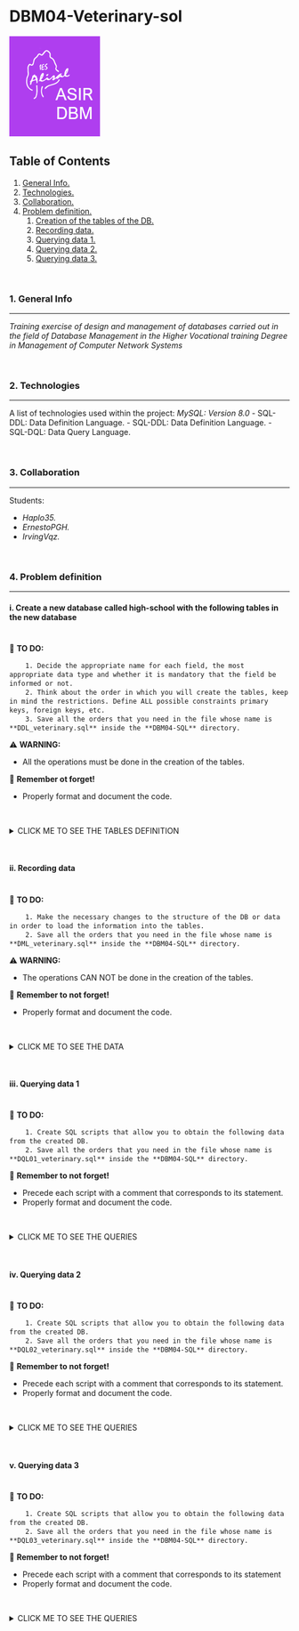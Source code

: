 # DBM04-Veterinary-sol

![Logo de Team](https://github.com/ana-polo/DBM04-veterinary-sol/blob/main/DBM.gif "Team logo")

<a name="top"></a>

## Table of Contents

1. [General Info.](#general-info)
2. [Technologies.](#technologies)
3. [Collaboration.](#collaboration)
4. [Problem definition.](#problem-definition)
    1. [Creation of the tables of the DB.](#create)
    2. [Recording data.](#insert)
    3. [Querying data 1.](#query1)
    4. [Querying data 2.](#query2)
    5. [Querying data 3.](#query3)
     
&nbsp;
<a name="general-info"></a>

### 1. General Info

***
*Training exercise of design and management of databases carried out in the field of Database Management in the Higher Vocational training Degree in Management of Computer Network Systems*

&nbsp;
<a name="technologies"></a>

### 2. Technologies

***
A list of technologies used within the project:
*MySQL: Version 8.0*
    - SQL-DDL: Data Definition Language.
    - SQL-DDL: Data Definition Language.
    - SQL-DQL: Data Query Language.

&nbsp;
<a name="collaboration"></a>

### 3. Collaboration

***
Students:

- *Haplo35.*
- *ErnestoPGH.*
- *IrvingVqz.*

&nbsp;
<a name="problem-definition"></a>

### 4. Problem definition

***
<a name="create"></a>

#### i. Create a new database called high-school with the following tables in the new database

#

📝 **TO DO:**

        1. Decide the appropriate name for each field, the most appropriate data type and whether it is mandatory that the field be informed or not.   
        2. Think about the order in which you will create the tables, keep in mind the restrictions. Define ALL possible constraints primary keys, foreign keys, etc.
        3. Save all the orders that you need in the file whose name is **DDL_veterinary.sql** inside the **DBM04-SQL** directory.

⚠️ **WARNING:**

- All the operations must be done in the creation of the tables.

👀 **Remember ot forget!**

- Properly format and document the code.

&nbsp;
<details>
    <summary>CLICK ME TO SEE THE TABLES DEFINITION</summary>

<br />
 
*PETS_OWNERS*
 
        - Owner IDENTIFIER
        - Name 
        - Surnames 
        - Identity card 
        - Telephone (Only one per each owner)
        - Address
        - City. The default value must be Edimburgh
        - Post code
        - Whether you are a member or not
        - Number of dogs, can not be greater than 7
        - Number of cats, can not be greater than 5
   
*PETS*

 - Identifier pet
        - Name 
        - Date of birth cannot be earlier than 01/01/2000),
        - Type of animal. It can only be dogs or cats
        - Breed 
        - Whether it is a dangerous breed or not, by default they are not
        - Monthly fee
        - Owner of the animal

**REMARKS:**

- Keep in mind that there can be no owner who does not have any animal.

</details>

&nbsp;
&nbsp;
<a name="insert"></a>

#### ii. Recording data

#

📝 **TO DO:**

        1. Make the necessary changes to the structure of the DB or data in order to load the information into the tables.
        2. Save all the orders that you need in the file whose name is **DML_veterinary.sql** inside the **DBM04-SQL** directory.

⚠️ **WARNING:**

- The operations CAN NOT be done in the creation of the tables.

👀 **Remember to not forget!**

- Properly format and document the code.   

&nbsp;
<details>
    <summary>CLICK ME TO SEE THE DATA</summary>

<br /> 
*PETS_OWNER*
 
     1 ;   Bellatrix  ; Graham   ; 11111111h ; 698765432 ; Cromwell Road                        ; London    ; SW7 5BD ; TRUE  ; 1 ; 1 
     2 ; Thomas       ; Smith      ; 22222222l ; 698345432 ; 4 Lochrin Square 96 Fountainbrigde ; Edimburgh ; EH3 9QA ; FALSE ; 2 ; 1 
     3 ; Jack         ; Johnson  ; 33333333j ; 654345432 ; 38 Thistle St                        ; Edimburgh ; EH2 1EN ; FALSE ; 0 ; 1 
     4 ;  Matthew     ; Williams ; 44444444d ; 654332345 ; 10 Princess Street                   ; Edimburgh ; EH2 2AN ; FALSE ; 2 ; 5 
     5 ; Anna         ; Brown    ; 5555555p  ; 623235432 ; 2 Gulliver Street                    ; London    ; SE6 7LT ; FALSE ; 4 ; 2 
     6 ; Sofia        ; Jones    ; 66666666u ; 665456789 ; 12 Coates Place                      ; Edimburgh ; EH3 7AA ; TRUE  ; 1 ; 0 
     7 ; Matthew      ; Taylor   ; 77777777b ; 634562343 ; 17 Southgate Place                   ; Bath      ; BA1 1AP ; FALSE ; 1 ; 0 
     8 ; Bellatrix    ; Rae      ; 88888888d ; 698786543 ; 1 Ness Walk                          ; Inverness ; IV3 5TE ; FALSE ; 0 ; 3 
     9 ; Theresa      ; Harper   ; 99999999j ; 698765438 ; Drumsheugh Garden                    ; Edimburgh ; EH3 7RN ; TRUE  ; 1 ; 1 
    10 ; Nathaniel    ; Campbell ; 12123432u ; 690987640 ; Leith Street                         ; Edimburgh ; EH1 3SP ; FALSE ; 0 ; 1 

*PETS*
 
    101 ; Mati    ; 02/05/2013 ; dog ; mongrel          ; 'FALSE' ; 20.5 ; 1
    102 ; Little  ; 01/06/2019 ; cat ; siamese          ;  NULL   ; 30.5 ; 1
    103 ; Idefix  ;  5/02/1999 ; dog ; cocker           ;  NULL   ; 20.5 ; 2
    104 ; Blue    ; 01/21/2018 ; dog ; mastin           ; FALSE   ; 20.5 ; 2
    105 ; Socks   ; 05/18/2015 ; cat ; siamese          ;  NULL   ; 30.5 ; 11    
    106 ; Ringo   ; 03/25/2017 ; cat ; angora           ;  NULL   ; 30.5 ; 3
    107 ; ; Lola  ; 08/01/2019 ; dog ; german shepherd  ; FALSE   ; 20.5 ; 4
    108 ; Shots   ; 07/21/2018 ; dog ; podle            ; FALSE   ; 20.5 ; 4
    109 ; Sugar   ; 09/20/2010 ; cat ; mongrel          ; NULL    ; 30,5 ; 5
    110 ; Plas    ; 09/12/2011 ; cat ; angora           ; NULL    ; 30.5 ; 5
    111 ; Thorn   ; 04/15/2012 ; dog ; bulldog          ; FALSE   ; 20.5 ; 5
    112 ; Giri    ; 09/18/2013 ; dog ; mongrel          ; FALSE   ; 20.5 ; 5
    113 ; Jimmy   ; 12/09/2014 ; dog ; mongrel          ; FALSE   ; 20.5 ; 5
    114 ; Fluff   ; 10/21/2015 ; dog ; Rottweiler       ; TRUE    ; 20.5 ; 5
    115 ; Ziro    ; 01/12/2018 ; dog ; Rottweiler       ; TRUE    ; 20.5 ; 6
    116 ; Puma    ; 09/15/2019 ; dog ;  Bulldog         ; FALSE   ; 20.5 ; 7
    117 ; Chiqui  ; 05/08/2017 ; cat ; angora           ; NULL    ; 30.5 ; 8
    118 ; Pearl   ; 03/08/2019 ; cat ; angora           ; NULL    ; 30.5 ; 8
    119 ; Diamond ; 12/25/2017 ; cat ; angora           ; NULL    ; 30.5 ; 8
    120 ; Thunder ; 03/05/2019 ; dog ; pit bull terrier ; TRUE    ; 20.5 ; 9
    121 ; Tato    ; 02/15/2016 ; cat ; siamese          ; NULL    ; 30.5 ; 9
    122 ; Beltza  ; 12/12/2000 ; cat ; angora           ; NULL    ; 30.5 ; 10
    123 ; Tintin  ; 01/23/1999 ; cat ; mongrel          ; NULL    ; 30.5 ; 2

</details>

&nbsp;
&nbsp;
<a name="query1"></a>  

#### iii. Querying data 1

#

📝 **TO DO:**

        1. Create SQL scripts that allow you to obtain the following data from the created DB.
        2. Save all the orders that you need in the file whose name is **DQL01_veterinary.sql** inside the **DBM04-SQL** directory.

👀 **Remember to not forget!**

- Precede each script with a comment that corresponds to its statement.
- Properly format and document the code.

&nbsp;

<details>
    <summary>CLICK ME TO SEE THE QUERIES</summary>

<br />
 
        1. List the cat owners' names and surnames.
        2. List the cat owners' name and surname all in a single field.
        3. List the cat owners' name and surname in a single field, separated by 6 spaces. 
        4. List the cat owners' name and surname in a single field, separated by 6 spaces with no spaces either in front or behind.
        5. List the number of dogs that each cat owner have.
        6. List the name, the surname and the total number of animals that each owner.
        7. When was the youngest dog born? 
        8. And what about the oldest cat?
        9. List the age of each dogs and its name.
        10. List the names of the dogs in capital letters.
        11. List the cat names in lowercase.
        12. List the names of the owners changing the letter 'a' to the letter 'b'.
        13. Replace the owners' surname Smith with Winter.
        14. List the animals' names and the position of the first 'a' after the 3 character. For example: Matilda returns me 7.
        15. How many years have passed between the oldest and youngest cat were born.
        16. Update the quota of dogs by increasing it by 1 euro to those who were born before January the first, 2018.
        17. Update the date of birth of cats, adding 1 month.
        18. Delete Peque and update the number of cats owned by the owner.

</details>

&nbsp;
&nbsp;
<a name="query2"></a>  

#### iv. Querying data 2

#

📝 **TO DO:**

        1. Create SQL scripts that allow you to obtain the following data from the created DB.
        2. Save all the orders that you need in the file whose name is **DQL02_veterinary.sql** inside the **DBM04-SQL** directory.

👀 **Remember to not forget!**

- Precede each script with a comment that corresponds to its statement.
- Properly format and document the code.

&nbsp;

<details>
    <summary>CLICK ME TO SEE THE QUERIES</summary>

<br />
 
        1. Become a member of Tomás Valiente.
        2. Increase the cat fee by 1 €.
        3. Erase Bea García Lopez. What do you have to do before?
        4. Subtract one day from the date of birth of dogs born after 01/01/2018.
        5. List the date of birth of the youngest animal in the following format: Tue 18th August 2015.
        6. List the name and date of birth of cats born in 2019. Do it in two ways.
        7. List all the names of dangerous breed dogs. Give it the alias animales_peligrosos.
        8. Shows the fee paid by cats truncated to 0 decimal places.
        9. List the names of the owners whose name is 4 characters long.
        10. Replace the surname Gomez with Gómez.
        11. Calculate the years of the cats, showing the name in capital letters and the years they have.
        12. Count how many animals have not defined whether or not they are dangerous.
        13. Insert a pet with the following information:
 
        14. Insert a new duenio with the following data:
        
 15. List the names and date of birth of all animals in the pet table.
        16. List all columns in the table owners.
        17. List the name and date of birth of all cats in the table pets that were born before 01/01/2020.
        18. List the name and whether or not owners who have dogs but do not have cats are partners. Put an alias to if they are partners or that is "es_socio".
        19. List the names and surnames of the owners by capitalizing the names and lowercase the surnames of those who have an animal. Two ways.
        20. List the names of the dogs and the fee they pay by rounding it to 1 decimal place.
        21. List the names of the cats and the fee paid for them without any decimal value.
        22. List the different cities of the owners. 
        23. List the surnames of the owners sorted in descending order.
        24. Returns the position of the first occurrence of the number 12 in the postal code of owners. Take out only those who are 12.
        25. List the name of the animals and the fee they pay sorted first by name ascendingly and secondly the fee you pay descendingly.
        26. Returns a list with the first 5 rows of the duenios table that has been sorted descendingly by name.
        27. Return the following 4 pet names from the third.
        28. List the name of the animal for which you pay the lowest fee and the fee you pay. (Uses only the ORDER BY and LIMIT clauses).
        29. List the most expensive quota. (without using the ORDER BY and LIMIT clauses).
        30. List the name of all dogs whose name begins with T.
        31. List the name of all animals whose name contains the letter t.
        32. List the name and quota of the dogs whose fees range from 10 to 50 €. Two ways.
        33. List the name and quota of dogs that do not have a fee greater than or equal to € 40.  Do it in three different ways.
        34. List all owners named Paco or Bea. Do it in two ways.
        35. List the names of cats whose name is 5 characters long.
        36. List the names of dangerous breed dogs.
        37. List of Santander or Sevillian owners.
        38. List the names of animals that have not been defined if they are of dangerous breed.
        39. Inserts Teresa Rábano Verde, who is not a member of the veterinary clinic, into the duenios table. He has a Rottweiler, which is of dangerous breed, called Rufián. The Rottweiler was born on 12/07/2000 and pays for it a fee of € 43.23. Teresa, with DNI 12342345h, lives in Pez volador street, 1 of Madrid with zip code 28009. Leave the 698023410 as the contact telephone number.
        40. Insert in the table pets a new cat, called Tintin that was born on 05/02/2003, that is not of breed and that pays 13.12 € of quota. The cat belongs to Jose Luis Bárcena Mayor, who lives on Calle Blanco, 14 in Santander with ZIP Code 37015. Your NIF is 3498740k and your phone 658765498. He has no more pets. José Luis has become a partner of the veterinary clinic.
        41. Paco Martinez Soria has died a dog.
        42. Return a list with the first 5 people who have the most animals in total. The name and number of total animals you have.
        43. List the most expensive quota. (without using the ORDER BY and LIMIT clauses).

</details>

&nbsp;
&nbsp;
<a name="query3"></a>  

#### v. Querying data 3

#

📝 **TO DO:**

        1. Create SQL scripts that allow you to obtain the following data from the created DB.
        2. Save all the orders that you need in the file whose name is **DQL03_veterinary.sql** inside the **DBM04-SQL** directory.

👀 **Remember to not forget!**

- Precede each script with a comment that corresponds to its statement
- Properly format and document the code.

&nbsp;

<details>
    <summary>CLICK ME TO SEE THE QUERIES</summary>

<br />
 
        1. Insert a new owner.
        2. Insert a pet to that owner.
        3. List the first name along with the last names in one field and the number of animals they have in another field, all dog owners. The first and last names will be displayed without whites either to the right of surnames or to the left of the first name.
        4. List the first 2 lowercase names of the animals that pay a fee > € 10 and the fee they pay by rounding it to 2 decimal places.
        5. List the different dates of birth of animals sorted downwards.
        6. Count how many owners have dogs and no cats.
        7. Returns the position of the first occurrence of the letter a in the name of the owners who are called Bea or Paco. Two ways.
        8. Return the day of the week on which the dogs whose name contains an a.
        9. List the name and surname of all the owners in a column, putting D./Dña (both) first. Two ways:

        10. List the name of all cats whose name ends with vowel.
        11. Add all dogs have in total all owners.
        12. How many owners have dogs.
        13. Dogs that are not of dangerous breed are reduced € 1 the fee.
        14. Change the fee paid per puma to become € 88.99.
        15. Delete Plas.
        16. Replace the a with an i in the names of cats.
        17. Change the name and date of birth of the cat Chiqui to Pepa with date of birth 12/12/2012.
        18. List the different first names of the owners.
        19. List the names of the owners sorted ascendingly.
        20. List the name of all dogs whose name ends with x.
        21. List the name and quota of the cats that have a fee between € 20 and € 34. Do it in two ways.
        22. List the name and quota of the animal in cents and without decimals. Display the latter field as cents in the result.
        23. List the names of the animals that have defined if they are of dangerous breed.
        24. List the cheapest fee. Do it in two ways.
        25. List the name and date of birth of the 3 oldest cats. 

</details>
